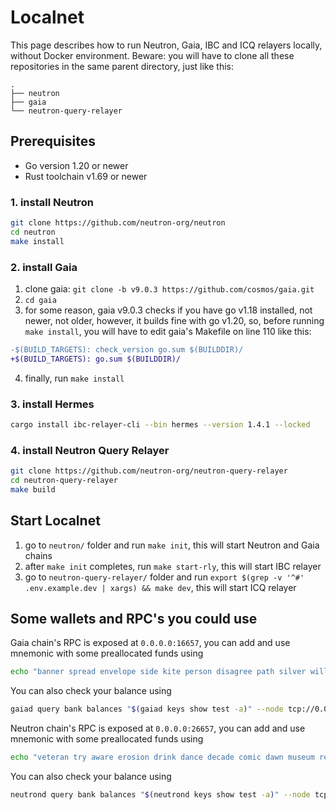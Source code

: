 # Localnet

This page describes how to run Neutron, Gaia, IBC and ICQ relayers locally, without Docker environment.
Beware: you will have to clone all these repositories in the same parent directory, just like this:
```
.
├── neutron
├── gaia
└── neutron-query-relayer
```

## Prerequisites

- Go version 1.20 or newer
- Rust toolchain v1.69 or newer

### 1. install Neutron

```bash
git clone https://github.com/neutron-org/neutron
cd neutron
make install
```

### 2. install Gaia

1. clone gaia: `git clone -b v9.0.3 https://github.com/cosmos/gaia.git`
2. `cd gaia`
3. for some reason, gaia v9.0.3 checks if you have go v1.18 installed,
   not newer, not older, however, it builds fine with go v1.20, so, before
   running `make install`, you will have to edit gaia's Makefile on line 110
   like this:
```diff
-$(BUILD_TARGETS): check_version go.sum $(BUILDDIR)/
+$(BUILD_TARGETS): go.sum $(BUILDDIR)/
```
4. finally, run `make install`

### 3. install Hermes

```bash
cargo install ibc-relayer-cli --bin hermes --version 1.4.1 --locked
```

### 4. install Neutron Query Relayer

```bash
git clone https://github.com/neutron-org/neutron-query-relayer
cd neutron-query-relayer
make build
```

## Start Localnet

1. go to `neutron/` folder and run `make init`, this will start Neutron and Gaia chains
2. after `make init` completes, run `make start-rly`, this will start IBC relayer
3. go to `neutron-query-relayer/` folder and run `export $(grep -v '^#' .env.example.dev | xargs) && make dev`, this will start ICQ relayer 

## Some wallets and RPC's you could use

Gaia chain's RPC is exposed at `0.0.0.0:16657`,
you can add and use mnemonic with some preallocated funds using

```bash
echo "banner spread envelope side kite person disagree path silver will brother under couch edit food venture squirrel civil budget number acquire point work mass" | gaiad keys add test --recover
```

You can also check your balance using

```bash
gaiad query bank balances "$(gaiad keys show test -a)" --node tcp://0.0.0.0:16657
```

Neutron chain's RPC is exposed at `0.0.0.0:26657`,
you can add and use mnemonic with some preallocated funds using

```bash
echo "veteran try aware erosion drink dance decade comic dawn museum release episode original list ability owner size tuition surface ceiling depth seminar capable only" | neutrond keys add test --recover
```

You can also check your balance using

```bash
neutrond query bank balances "$(neutrond keys show test -a)" --node tcp://0.0.0.0:26657
```
